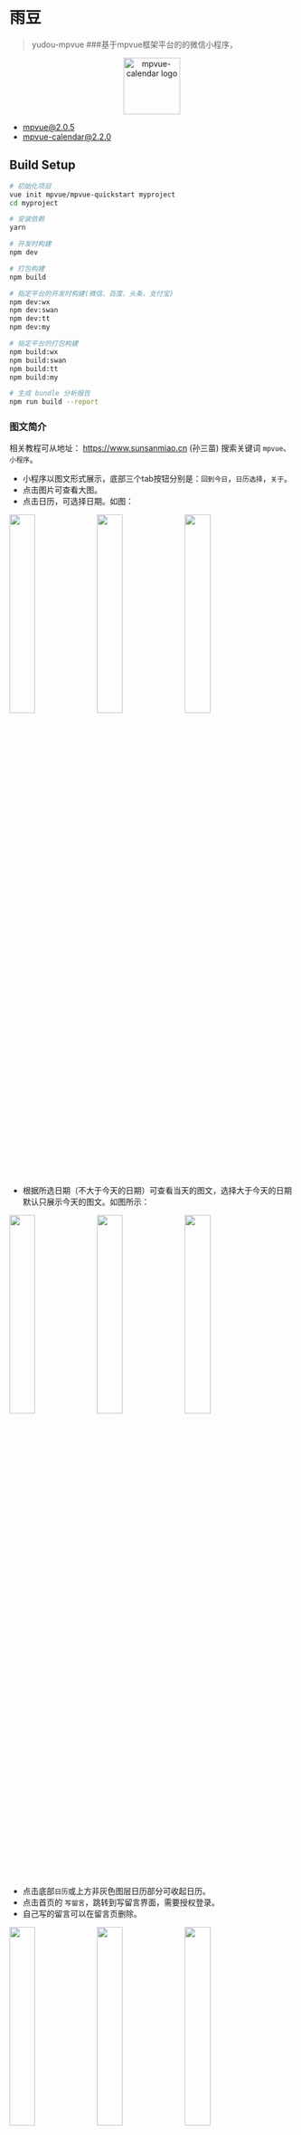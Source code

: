 # 雨豆
> yudou-mpvue
###基于mpvue框架平台的的微信小程序，
<p align="center">
<img width="100" src="https://img.sunsanmiao.cn/yudou/yudou.png" alt="mpvue-calendar logo">
</p>

  - mpvue@2.0.5
  - mpvue-calendar@2.2.0

## Build Setup

``` bash
# 初始化项目
vue init mpvue/mpvue-quickstart myproject
cd myproject

# 安装依赖
yarn

# 开发时构建
npm dev

# 打包构建
npm build

# 指定平台的开发时构建(微信、百度、头条、支付宝)
npm dev:wx
npm dev:swan
npm dev:tt
npm dev:my

# 指定平台的打包构建
npm build:wx
npm build:swan
npm build:tt
npm build:my

# 生成 bundle 分析报告
npm run build --report
```
### 图文简介

相关教程可从地址： https://www.sunsanmiao.cn (孙三苗) 搜索关键词 `mpvue`、`小程序`。

- 小程序以图文形式展示，底部三个tab按钮分别是：`回到今日`，`日历选择`，`关于`。
- 点击图片可查看大图。
- 点击日历，可选择日期。如图：
<div style=“”>
<img width=30% src="https://www.sunsanmiao.cn/wp-content/uploads/2019/04/1555335810144.jpg"/>
<img width=30% src="https://www.sunsanmiao.cn/wp-content/uploads/2019/04/QQ20190415-215251@2x.png"/>
<img width=30% src="https://www.sunsanmiao.cn/wp-content/uploads/2019/04/QQ20190415-221330@2x.png"/>
</div>

- 根据所选日期（不大于今天的日期）可查看当天的图文，选择大于今天的日期默认只展示今天的图文。如图所示：
<div style=“”>
<img width=30% src="https://www.sunsanmiao.cn/wp-content/uploads/2019/04/QQ20190415-221150@2x.png"/>
<img width=30% src="https://www.sunsanmiao.cn/wp-content/uploads/2019/04/QQ20190415-221130@2x.png"/>
<img width=30% src="https://www.sunsanmiao.cn/wp-content/uploads/2019/04/QQ20190415-215544@2x.png"/>
</div>

- 点击底部`日历`或上方非灰色图层日历部分可收起日历。
- 点击首页的 `写留言`，跳转到写留言界面，需要授权登录。
- 自己写的留言可以在留言页删除。

<img width=30% src="https://www.sunsanmiao.cn/wp-content/uploads/2019/04/QQ20190415-221942@2x.png"/>
<img width=30% src="https://www.sunsanmiao.cn/wp-content/uploads/2019/04/QQ20190415-221955@2x.png"/>
<img width=30% src="https://www.sunsanmiao.cn/wp-content/uploads/2019/04/QQ20190415-222023@2x.png"/>

- <font color="red">说明：只有管理员才有审核按钮，才能审核留言。审核过的留言才能对所有人可见。</font>

 
For detailed explanation on how things work, checkout the [guide](http://vuejs-templates.github.io/webpack/) and [docs for vue-loader](http://vuejs.github.io/vue-loader).
